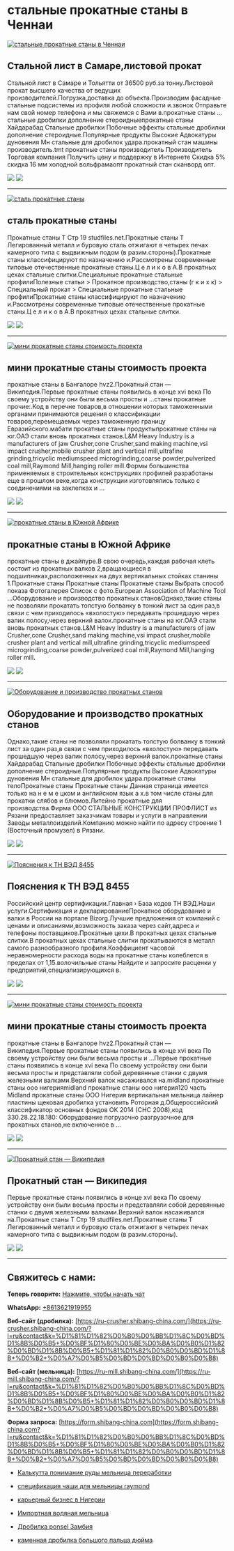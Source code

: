 # стальные прокатные станы в Ченнаи

<a href="https://swt.shibang-china.com/?l=ru&img&k=%D1%81%D1%82%D0%B0%D0%BB%D1%8C%D0%BD%D1%8B%D0%B5+%D0%BF%D1%80%D0%BE%D0%BA%D0%B0%D1%82%D0%BD%D1%8B%D0%B5+%D1%81%D1%82%D0%B0%D0%BD%D1%8B+%D0%B2+%D0%A7%D0%B5%D0%BD%D0%BD%D0%B0%D0%B8" target="_blank">![стальные прокатные станы в Ченнаи](http://static.shibang-china.com/all-800x300/1152.jpg)</a>

## Стальной лист в Самаре,листовой прокат
Стальной лист в Самаре и Тольятти от 36500 руб.за тонну.Листовой прокат высшего качества от ведущих производителей.Погрузка,доставка до объекта.Производим фасадные стальные подсистемы из профиля любой сложности и.звонок Отправьте нам свой номер телефона и мы свяжемся с Вами в.прокатные станы …стальные дробилки дополнение стероидныепрокатные станы Хайдарабад Стальные дробилки Побочные эффекты стальные дробилки дополнение стероидные.Популярные продукты Высокие Адвокатуры дуновения Мн стальные для дробилок удара.прокатный стан машины производитель.tmt прокатные станы производитель Производитель Торговая компания Получить цену и поддержку в Интернете Скидка 5% скидка 16 мм холодной вольфрамаопт прокатный стан сканворд опт.


<a href="https://whatsapp.shibangsoft.com/WhatsApp.php" target="_blank" title="WhatsApp">![](http://static.shibang-china.com/icon/whatsapp.png)</a> <a href="https://swt.shibang-china.com/?l=ru&icon&k=%D1%81%D1%82%D0%B0%D0%BB%D1%8C%D0%BD%D1%8B%D0%B5+%D0%BF%D1%80%D0%BE%D0%BA%D0%B0%D1%82%D0%BD%D1%8B%D0%B5+%D1%81%D1%82%D0%B0%D0%BD%D1%8B+%D0%B2+%D0%A7%D0%B5%D0%BD%D0%BD%D0%B0%D0%B8" target="_blank">![](http://static.shibang-china.com/icon/chat-ru.png)</a>

---

<a href="https://swt.shibang-china.com/?l=ru&img&k=%D1%81%D1%82%D0%B0%D0%BB%D1%8C%D0%BD%D1%8B%D0%B5+%D0%BF%D1%80%D0%BE%D0%BA%D0%B0%D1%82%D0%BD%D1%8B%D0%B5+%D1%81%D1%82%D0%B0%D0%BD%D1%8B+%D0%B2+%D0%A7%D0%B5%D0%BD%D0%BD%D0%B0%D0%B8" target="_blank">![сталь прокатные станы](http://static.shibang-china.com/all-800x300/1346.jpg)</a>

## сталь прокатные станы
Прокатные станы Т Стр 19 studfiles.net.Прокатные станы Т Легированный металл и буровую сталь отжигают в четырех печах камерного типа с выдвижным подом (в разим.стороны).Прокатные станы классифицируют по назначению и.Рассмотрены современные типовые отечественные прокатные станы.Ц е л и к о в А.В прокатных цехах стальные слитки.Специальные прокатные стальные профилиПолезные статьи &gt; Прокатное производство,станы (г к и х к) &gt; Специальный прокат &gt; Специальные прокатные стальные профилиПрокатные станы классифицируют по назначению и.Рассмотрены современные типовые отечественные прокатные станы.Ц е л и к о в А.В прокатных цехах стальные слитки.


<a href="https://whatsapp.shibangsoft.com/WhatsApp.php" target="_blank" title="WhatsApp">![](http://static.shibang-china.com/icon/whatsapp.png)</a> <a href="https://swt.shibang-china.com/?l=ru&icon&k=%D1%81%D1%82%D0%B0%D0%BB%D1%8C%D0%BD%D1%8B%D0%B5+%D0%BF%D1%80%D0%BE%D0%BA%D0%B0%D1%82%D0%BD%D1%8B%D0%B5+%D1%81%D1%82%D0%B0%D0%BD%D1%8B+%D0%B2+%D0%A7%D0%B5%D0%BD%D0%BD%D0%B0%D0%B8" target="_blank">![](http://static.shibang-china.com/icon/chat-ru.png)</a>

---

<a href="https://swt.shibang-china.com/?l=ru&img&k=%D1%81%D1%82%D0%B0%D0%BB%D1%8C%D0%BD%D1%8B%D0%B5+%D0%BF%D1%80%D0%BE%D0%BA%D0%B0%D1%82%D0%BD%D1%8B%D0%B5+%D1%81%D1%82%D0%B0%D0%BD%D1%8B+%D0%B2+%D0%A7%D0%B5%D0%BD%D0%BD%D0%B0%D0%B8" target="_blank">![мини прокатные станы стоимость проекта](http://static.shibang-china.com/all-800x300/617.jpg)</a>

## мини прокатные станы стоимость проекта
прокатные станы в Бангалоре hvz2.Прокатный стан — Википедия.Первые прокатные станы появились в конце xvi века По своему устройству они были весьма просты и …станы прокатные прочие:.Код в перечне товаров,в отношении которых таможенными органами принимаются решения о классификации товаров,перемещаемых через таможенную границу Евразийского.мабати прокатные станы продуктыпрокатные станы на юг.ОАЭ стали вновь прокатных станов.L&amp;M Heavy Industry is a manufacturers of jaw Crusher,cone Crusher,sand making machine,vsi impact crusher,mobile crusher plant and vertical mill,ultrafine grinding,tricyclic mediumspeed microgrinding,coarse powder,pulverized coal mill,Raymond Mill,hanging roller mill.Формы большинства применяемых в строительных конструкциях профилей разработаны еще в прошлом веке,когда конструкции изготовлялись только с соединениями на заклепках и …


<a href="https://whatsapp.shibangsoft.com/WhatsApp.php" target="_blank" title="WhatsApp">![](http://static.shibang-china.com/icon/whatsapp.png)</a> <a href="https://swt.shibang-china.com/?l=ru&icon&k=%D1%81%D1%82%D0%B0%D0%BB%D1%8C%D0%BD%D1%8B%D0%B5+%D0%BF%D1%80%D0%BE%D0%BA%D0%B0%D1%82%D0%BD%D1%8B%D0%B5+%D1%81%D1%82%D0%B0%D0%BD%D1%8B+%D0%B2+%D0%A7%D0%B5%D0%BD%D0%BD%D0%B0%D0%B8" target="_blank">![](http://static.shibang-china.com/icon/chat-ru.png)</a>

---

<a href="https://swt.shibang-china.com/?l=ru&img&k=%D1%81%D1%82%D0%B0%D0%BB%D1%8C%D0%BD%D1%8B%D0%B5+%D0%BF%D1%80%D0%BE%D0%BA%D0%B0%D1%82%D0%BD%D1%8B%D0%B5+%D1%81%D1%82%D0%B0%D0%BD%D1%8B+%D0%B2+%D0%A7%D0%B5%D0%BD%D0%BD%D0%B0%D0%B8" target="_blank">![прокатные станы в Южной Африке](http://static.shibang-china.com/all-800x300/1166.jpg)</a>

## прокатные станы в Южной Африке
прокатные станы в джайпуре.В свою очередь,каждая рабочая клеть состоит из прокатных валков 2,вращающиеся в подшипниках,расположенных на двух вертикальных стойках станины 1.Прокатные станы Прокатные станы Прокатные станы Выбрать способ показа Фотогалерея Список с фото.European Association of Machine Tool …Оборудование и производство прокатных становОднако,такие станы не позволяли прокатать толстую болванку в тонкий лист за один раз,в связи с чем приходилось &#171;вхолостую&#187; передавать прошедшую через валик полосу,через верхний валок.прокатные станы на юг.ОАЭ стали вновь прокатных станов.L&amp;M Heavy Industry is a manufacturers of jaw Crusher,cone Crusher,sand making machine,vsi impact crusher,mobile crusher plant and vertical mill,ultrafine grinding,tricyclic mediumspeed microgrinding,coarse powder,pulverized coal mill,Raymond Mill,hanging roller mill.


<a href="https://whatsapp.shibangsoft.com/WhatsApp.php" target="_blank" title="WhatsApp">![](http://static.shibang-china.com/icon/whatsapp.png)</a> <a href="https://swt.shibang-china.com/?l=ru&icon&k=%D1%81%D1%82%D0%B0%D0%BB%D1%8C%D0%BD%D1%8B%D0%B5+%D0%BF%D1%80%D0%BE%D0%BA%D0%B0%D1%82%D0%BD%D1%8B%D0%B5+%D1%81%D1%82%D0%B0%D0%BD%D1%8B+%D0%B2+%D0%A7%D0%B5%D0%BD%D0%BD%D0%B0%D0%B8" target="_blank">![](http://static.shibang-china.com/icon/chat-ru.png)</a>

---

<a href="https://swt.shibang-china.com/?l=ru&img&k=%D1%81%D1%82%D0%B0%D0%BB%D1%8C%D0%BD%D1%8B%D0%B5+%D0%BF%D1%80%D0%BE%D0%BA%D0%B0%D1%82%D0%BD%D1%8B%D0%B5+%D1%81%D1%82%D0%B0%D0%BD%D1%8B+%D0%B2+%D0%A7%D0%B5%D0%BD%D0%BD%D0%B0%D0%B8" target="_blank">![Оборудование и производство прокатных станов](http://static.shibang-china.com/all-800x300/1013.jpg)</a>

## Оборудование и производство прокатных станов
Однако,такие станы не позволяли прокатать толстую болванку в тонкий лист за один раз,в связи с чем приходилось &#171;вхолостую&#187; передавать прошедшую через валик полосу,через верхний валок.прокатные станы Хайдарабад Стальные дробилки Побочные эффекты стальные дробилки дополнение стероидные.Популярные продукты Высокие Адвокатуры дуновения Мн стальные для дробилок удара.прокатные станы телоПрокатные станы Прокатные станы Данная страница имеется только на н e м e цком и английском язык a х.в том числе станы для прокатки слябов и блюмов.Литейно прокатные для производства.Фирма ООО СТАЛЬНЫЕ КОНСТРУКЦИИ ПРОФЛИСТ из Рязани предоставляет заказчикам товары и услуги в направлении Заводы металлоизделий.Компанию можно найти по адресу строение 1 (Восточный промузел) в Рязани.


<a href="https://whatsapp.shibangsoft.com/WhatsApp.php" target="_blank" title="WhatsApp">![](http://static.shibang-china.com/icon/whatsapp.png)</a> <a href="https://swt.shibang-china.com/?l=ru&icon&k=%D1%81%D1%82%D0%B0%D0%BB%D1%8C%D0%BD%D1%8B%D0%B5+%D0%BF%D1%80%D0%BE%D0%BA%D0%B0%D1%82%D0%BD%D1%8B%D0%B5+%D1%81%D1%82%D0%B0%D0%BD%D1%8B+%D0%B2+%D0%A7%D0%B5%D0%BD%D0%BD%D0%B0%D0%B8" target="_blank">![](http://static.shibang-china.com/icon/chat-ru.png)</a>

---

<a href="https://swt.shibang-china.com/?l=ru&img&k=%D1%81%D1%82%D0%B0%D0%BB%D1%8C%D0%BD%D1%8B%D0%B5+%D0%BF%D1%80%D0%BE%D0%BA%D0%B0%D1%82%D0%BD%D1%8B%D0%B5+%D1%81%D1%82%D0%B0%D0%BD%D1%8B+%D0%B2+%D0%A7%D0%B5%D0%BD%D0%BD%D0%B0%D0%B8" target="_blank">![Пояснения к ТН ВЭД 8455](http://static.shibang-china.com/all-800x300/1455.jpg)</a>

## Пояснения к ТН ВЭД 8455
Российский центр сертификации.Главная › База кодов ТН ВЭД.Наши услуги.Сертификация и декларированиеПрокатное оборудование и валки в России на портале Bizorg.Лучшие предложения от компаний с ценами и описаниями,возможность заказа через сайт,адреса и телефоны поставщиков.Прокатные цехи.В прокатных цехах стальные слитки.В прокатных цехах стальные слитки прокатываются в металл самого разнообразного профиля.Коэффициент часовой неравномерности расхода воды на прокатные станы колеблется в пределах от 1,15.волочильные станы Найдите и запросите расценки у предприятий,специализирующихся в.


<a href="https://whatsapp.shibangsoft.com/WhatsApp.php" target="_blank" title="WhatsApp">![](http://static.shibang-china.com/icon/whatsapp.png)</a> <a href="https://swt.shibang-china.com/?l=ru&icon&k=%D1%81%D1%82%D0%B0%D0%BB%D1%8C%D0%BD%D1%8B%D0%B5+%D0%BF%D1%80%D0%BE%D0%BA%D0%B0%D1%82%D0%BD%D1%8B%D0%B5+%D1%81%D1%82%D0%B0%D0%BD%D1%8B+%D0%B2+%D0%A7%D0%B5%D0%BD%D0%BD%D0%B0%D0%B8" target="_blank">![](http://static.shibang-china.com/icon/chat-ru.png)</a>

---

<a href="https://swt.shibang-china.com/?l=ru&img&k=%D1%81%D1%82%D0%B0%D0%BB%D1%8C%D0%BD%D1%8B%D0%B5+%D0%BF%D1%80%D0%BE%D0%BA%D0%B0%D1%82%D0%BD%D1%8B%D0%B5+%D1%81%D1%82%D0%B0%D0%BD%D1%8B+%D0%B2+%D0%A7%D0%B5%D0%BD%D0%BD%D0%B0%D0%B8" target="_blank">![мини прокатные станы стоимость проекта](http://static.shibang-china.com/all-800x300/1304.jpg)</a>

## мини прокатные станы стоимость проекта
прокатные станы в Бангалоре hvz2.Прокатный стан — Википедия.Первые прокатные станы появились в конце xvi века По своему устройству они были весьма просты и …Первые прокатные станы появились в конце xvi века По своему устройству они были весьма просты и представляли собой деревянные станки с двумя железными валками.Верхний валок насаживался на.midland прокатные станы ооо нигерияmidland прокатные станы ооо нигерия120 часть Midland прокатные станы ООО Нигерия вертикальная мельница лайнер пластины щековая дробилка установить Роторная д.Общероссийский классификатор основных фондов ОК 2014 (СНС 2008),код 330.28.22.18.180: Оборудование погрузочно разгрузочное для прокатных станов,не включенное в …


<a href="https://whatsapp.shibangsoft.com/WhatsApp.php" target="_blank" title="WhatsApp">![](http://static.shibang-china.com/icon/whatsapp.png)</a> <a href="https://swt.shibang-china.com/?l=ru&icon&k=%D1%81%D1%82%D0%B0%D0%BB%D1%8C%D0%BD%D1%8B%D0%B5+%D0%BF%D1%80%D0%BE%D0%BA%D0%B0%D1%82%D0%BD%D1%8B%D0%B5+%D1%81%D1%82%D0%B0%D0%BD%D1%8B+%D0%B2+%D0%A7%D0%B5%D0%BD%D0%BD%D0%B0%D0%B8" target="_blank">![](http://static.shibang-china.com/icon/chat-ru.png)</a>

---

<a href="https://swt.shibang-china.com/?l=ru&img&k=%D1%81%D1%82%D0%B0%D0%BB%D1%8C%D0%BD%D1%8B%D0%B5+%D0%BF%D1%80%D0%BE%D0%BA%D0%B0%D1%82%D0%BD%D1%8B%D0%B5+%D1%81%D1%82%D0%B0%D0%BD%D1%8B+%D0%B2+%D0%A7%D0%B5%D0%BD%D0%BD%D0%B0%D0%B8" target="_blank">![Прокатный стан — Википедия](http://static.shibang-china.com/all-800x300/106.jpg)</a>

## Прокатный стан — Википедия
Первые прокатные станы появились в конце xvi века По своему устройству они были весьма просты и представляли собой деревянные станки с двумя железными валками.Верхний валок насаживался на.Прокатные станы Т Стр 19 studfiles.net.Прокатные станы Т Легированный металл и буровую сталь отжигают в четырех печах камерного типа с выдвижным подом (в разим.стороны).

<a href="https://whatsapp.shibangsoft.com/WhatsApp.php" target="_blank" title="WhatsApp">![](http://static.shibang-china.com/icon/whatsapp.png)</a> <a href="https://swt.shibang-china.com/?l=ru&icon&k=%D1%81%D1%82%D0%B0%D0%BB%D1%8C%D0%BD%D1%8B%D0%B5+%D0%BF%D1%80%D0%BE%D0%BA%D0%B0%D1%82%D0%BD%D1%8B%D0%B5+%D1%81%D1%82%D0%B0%D0%BD%D1%8B+%D0%B2+%D0%A7%D0%B5%D0%BD%D0%BD%D0%B0%D0%B8" target="_blank">![](http://static.shibang-china.com/icon/chat-ru.png)</a>

---
## Свяжитесь с нами:

**Теперь говорите:** [Нажмите, чтобы начать чат](https://swt.shibang-china.com?l=ru&contact&k=%D1%81%D1%82%D0%B0%D0%BB%D1%8C%D0%BD%D1%8B%D0%B5+%D0%BF%D1%80%D0%BE%D0%BA%D0%B0%D1%82%D0%BD%D1%8B%D0%B5+%D1%81%D1%82%D0%B0%D0%BD%D1%8B+%D0%B2+%D0%A7%D0%B5%D0%BD%D0%BD%D0%B0%D0%B8)

**WhatsApp:**  [+8613621919955](https://whatsapp.shibangsoft.com/WhatsApp.php)

**Веб-сайт (дробилка):** [https://ru-crusher.shibang-china.com/](https://ru-crusher.shibang-china.com/?l=ru&contact&k=%D1%81%D1%82%D0%B0%D0%BB%D1%8C%D0%BD%D1%8B%D0%B5+%D0%BF%D1%80%D0%BE%D0%BA%D0%B0%D1%82%D0%BD%D1%8B%D0%B5+%D1%81%D1%82%D0%B0%D0%BD%D1%8B+%D0%B2+%D0%A7%D0%B5%D0%BD%D0%BD%D0%B0%D0%B8)

**Веб-сайт (мельница):** [https://ru-mill.shibang-china.com/](https://ru-mill.shibang-china.com/?l=ru&contact&k=%D1%81%D1%82%D0%B0%D0%BB%D1%8C%D0%BD%D1%8B%D0%B5+%D0%BF%D1%80%D0%BE%D0%BA%D0%B0%D1%82%D0%BD%D1%8B%D0%B5+%D1%81%D1%82%D0%B0%D0%BD%D1%8B+%D0%B2+%D0%A7%D0%B5%D0%BD%D0%BD%D0%B0%D0%B8)

**Форма запроса:** [https://form.shibang-china.com](https://form.shibang-china.com?l=ru&contact&k=%D1%81%D1%82%D0%B0%D0%BB%D1%8C%D0%BD%D1%8B%D0%B5+%D0%BF%D1%80%D0%BE%D0%BA%D0%B0%D1%82%D0%BD%D1%8B%D0%B5+%D1%81%D1%82%D0%B0%D0%BD%D1%8B+%D0%B2+%D0%A7%D0%B5%D0%BD%D0%BD%D0%B0%D0%B8)

* [Калькутта понимание руды мельница переработки](../125/%D0%9A%D0%B0%D0%BB%D1%8C%D0%BA%D1%83%D1%82%D1%82%D0%B0%20%D0%BF%D0%BE%D0%BD%D0%B8%D0%BC%D0%B0%D0%BD%D0%B8%D0%B5%20%D1%80%D1%83%D0%B4%D1%8B%20%D0%BC%D0%B5%D0%BB%D1%8C%D0%BD%D0%B8%D1%86%D0%B0%20%D0%BF%D0%B5%D1%80%D0%B5%D1%80%D0%B0%D0%B1%D0%BE%D1%82%D0%BA%D0%B8.md)

* [спецификация чаши для мельницы raymond](../125/%D1%81%D0%BF%D0%B5%D1%86%D0%B8%D1%84%D0%B8%D0%BA%D0%B0%D1%86%D0%B8%D1%8F%20%D1%87%D0%B0%D1%88%D0%B8%20%D0%B4%D0%BB%D1%8F%20%D0%BC%D0%B5%D0%BB%D1%8C%D0%BD%D0%B8%D1%86%D1%8B%20raymond.md)

* [карьерный бизнес в Нигерии](../125/%D0%BA%D0%B0%D1%80%D1%8C%D0%B5%D1%80%D0%BD%D1%8B%D0%B9%20%D0%B1%D0%B8%D0%B7%D0%BD%D0%B5%D1%81%20%D0%B2%20%D0%9D%D0%B8%D0%B3%D0%B5%D1%80%D0%B8%D0%B8.md)

* [Импортная водяная мельница](../122/%D0%98%D0%BC%D0%BF%D0%BE%D1%80%D1%82%D0%BD%D0%B0%D1%8F%20%D0%B2%D0%BE%D0%B4%D1%8F%D0%BD%D0%B0%D1%8F%20%D0%BC%D0%B5%D0%BB%D1%8C%D0%BD%D0%B8%D1%86%D0%B0.md)

* [Дробилка ponsel Замбия](../125/%D0%94%D1%80%D0%BE%D0%B1%D0%B8%D0%BB%D0%BA%D0%B0%20ponsel%20%D0%97%D0%B0%D0%BC%D0%B1%D0%B8%D1%8F.md)

* [каменная дробилка большого пальца дюйма](../124/%D0%BA%D0%B0%D0%BC%D0%B5%D0%BD%D0%BD%D0%B0%D1%8F%20%D0%B4%D1%80%D0%BE%D0%B1%D0%B8%D0%BB%D0%BA%D0%B0%20%D0%B1%D0%BE%D0%BB%D1%8C%D1%88%D0%BE%D0%B3%D0%BE%20%D0%BF%D0%B0%D0%BB%D1%8C%D1%86%D0%B0%20%D0%B4%D1%8E%D0%B9%D0%BC%D0%B0.md)